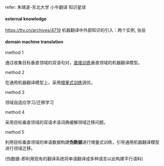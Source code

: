 refer: 朱靖波-东北大学 小牛翻译 知识星球



#### external knowledge

https://ttv.cn/archives/4719
机器翻译中外部知识的引入：两个实例, 张岳



#### domain machine translation

method 1

通过收集目标垂直领域的双语句对，<u>直接训练</u>垂直领域的机器翻译模型。

method 2

在通用机器翻译模型上，采用<u>增量式训练</u>调优。

method 3

领域自适应学习/迁移学习

method 4

采用目标垂直领域的双语术语词典缓解领域迁移问题。

method 5

利用目标垂直领域的单语数据构建**伪数据**进行增量式训练，引导通用机器翻译模型进行领域迁移。

(伪数据-即利用现有的翻译系统将单语翻译成多种语言以此构建平行语料)









